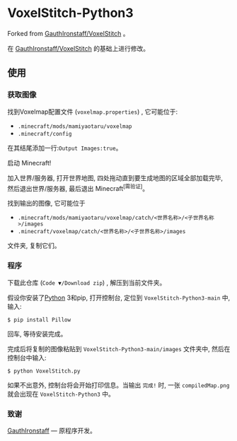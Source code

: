 # VoxelStitch-Python3
Forked from [GauthIronstaff/VoxelStitch](https://github.com/GauthIronstaff/VoxelStitch) 。

在 [GauthIronstaff/VoxelStitch](https://github.com/GauthIronstaff/VoxelStitch) 的基础上进行修改。

## 使用
### 获取图像
找到Voxelmap配置文件 (`voxelmap.properties`) , 它可能位于:
* `.minecraft/mods/mamiyaotaru/voxelmap`
* `.minecraft/config`

在其结尾添加一行:`Output Images:true`。

启动 Minecraft!

加入世界/服务器, 打开世界地图, 四处拖动直到要生成地图的区域全部加载完毕, 然后退出世界/服务器, 最后退出 Minecraft<sup>[需验证]</sup>。

找到输出的图像, 它可能位于
* `.minecraft/mods/mamiyaotaru/voxelmap/catch/<世界名称>/<子世界名称>/images`
* `.minecraft/voxelmap/catch/<世界名称>/<子世界名称>/images`

文件夹, 复制它们。

### 程序
下载此仓库 (`Code ▼/Download zip`) , 解压到当前文件夹。

假设你安装了[Python](https://python.org) 3和pip, 打开控制台, 定位到 `VoxelStitch-Python3-main` 中, 输入:
```
$ pip install Pillow
```
回车, 等待安装完成。

完成后将复制的图像粘贴到 `VoxelStitch-Python3-main/images` 文件夹中, 然后在控制台中输入:
```
$ python VoxelStitch.py
```
如果不出意外, 控制台将会开始打印信息。当输出 `完成!` 时, 一张 `compiledMap.png` 就会出现在 `VoxelStitch-Python3` 中。

### 致谢
[GauthIronstaff](https://github.com/GauthIronstaff) — 原程序开发。
